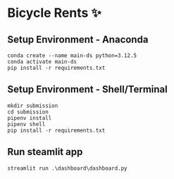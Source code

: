 # Bicycle Rents ✨

## Setup Environment - Anaconda

```
conda create --name main-ds python=3.12.5
conda activate main-ds
pip install -r requirements.txt
```

## Setup Environment - Shell/Terminal

```
mkdir submission
cd submission
pipenv install
pipenv shell
pip install -r requirements.txt
```

## Run steamlit app

```
streamlit run .\dashboard\dashboard.py
```
